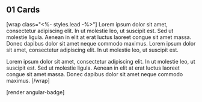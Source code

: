 ## __01__ Cards

[wrap class="<%- styles.lead -%>"]
Lorem ipsum dolor sit amet, consectetur adipiscing elit. In ut molestie leo, ut suscipit est. Sed ut molestie ligula. Aenean in elit at erat luctus laoreet congue sit amet massa. Donec dapibus dolor sit amet neque commodo maximus. Lorem ipsum dolor sit amet, consectetur adipiscing elit. In ut molestie leo, ut suscipit est.

Lorem ipsum dolor sit amet, consectetur adipiscing elit. In ut molestie leo, ut suscipit est. Sed ut molestie ligula. Aenean in elit at erat luctus laoreet congue sit amet massa. Donec dapibus dolor sit amet neque commodo maximus.
[/wrap]

[render angular-badge]
